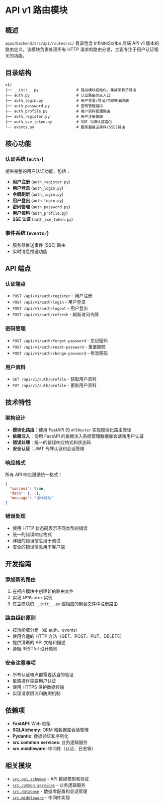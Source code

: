 # API v1 路由模块

## 概述

`apps/backend/src/api/routes/v1/` 目录包含 InfiniteScribe 后端 API v1 版本的路由定义。该模块负责处理所有 HTTP 请求的路由分发，主要专注于用户认证相关的功能。

## 目录结构

```
v1/
├── __init__.py                 # 路由模块初始化，集成所有子路由
├── auth.py                     # 认证路由的主入口
├── auth_login.py               # 用户登录/登出/令牌刷新路由
├── auth_password.py            # 密码管理路由
├── auth_profile.py             # 用户资料管理路由
├── auth_register.py            # 用户注册路由
├── auth_sse_token.py           # SSE 令牌认证路由
└── events.py                   # 服务器推送事件(SSE)路由
```

## 核心功能

### 认证系统 (`auth/`)

提供完整的用户认证功能，包括：

- **用户注册** (`auth_register.py`)
- **用户登录** (`auth_login.py`)
- **令牌刷新** (`auth_login.py`)
- **用户登出** (`auth_login.py`)
- **密码管理** (`auth_password.py`)
- **用户资料** (`auth_profile.py`)
- **SSE 认证** (`auth_sse_token.py`)

### 事件系统 (`events/`)

- 服务器推送事件 (SSE) 路由
- 实时消息推送功能

## API 端点

### 认证端点

- `POST /api/v1/auth/register` - 用户注册
- `POST /api/v1/auth/login` - 用户登录
- `POST /api/v1/auth/logout` - 用户登出
- `POST /api/v1/auth/refresh` - 刷新访问令牌

### 密码管理

- `POST /api/v1/auth/forgot-password` - 忘记密码
- `POST /api/v1/auth/reset-password` - 重置密码
- `POST /api/v1/auth/change-password` - 修改密码

### 用户资料

- `GET /api/v1/auth/profile` - 获取用户资料
- `PUT /api/v1/auth/profile` - 更新用户资料

## 技术特性

### 架构设计

- **模块化路由**：使用 FastAPI 的 `APIRouter` 实现模块化路由管理
- **依赖注入**：使用 FastAPI 的依赖注入系统管理数据库会话和用户认证
- **错误处理**：统一的错误响应格式和状态码
- **安全认证**：JWT 令牌认证和会话管理

### 响应格式

所有 API 响应遵循统一格式：

```json
{
  "success": true,
  "data": {...},
  "message": "操作成功"
}
```

### 错误处理

- 使用 HTTP 状态码表示不同类型的错误
- 统一的错误响应格式
- 详细的错误信息用于调试
- 安全的错误信息用于客户端

## 开发指南

### 添加新的路由

1. 在相应模块中创建新的路由文件
2. 实现 `APIRouter` 实例
3. 在主模块的 `__init__.py` 或相应的聚合文件中注册路由

### 路由组织原则

- 按功能域分组（如 auth、events）
- 使用合适的 HTTP 方法（GET、POST、PUT、DELETE）
- 提供清晰的 API 文档和描述
- 遵循 RESTful 设计原则

### 安全注意事项

- 所有认证端点都需要适当的验证
- 敏感操作需要用户认证
- 使用 HTTPS 保护数据传输
- 实现请求限流和防刷机制

## 依赖项

- **FastAPI**: Web 框架
- **SQLAlchemy**: ORM 和数据库会话管理
- **Pydantic**: 数据验证和序列化
- **src.common.services**: 业务逻辑服务
- **src.middleware**: 中间件（认证、日志等）

## 相关模块

- [`src.api.schemas`](../../schemas/) - API 数据模型和验证
- [`src.common.services`](../../../common/services/) - 业务逻辑服务
- [`src.database`](../../../database/) - 数据库配置和会话管理
- [`src.middleware`](../../../middleware/) - 中间件实现